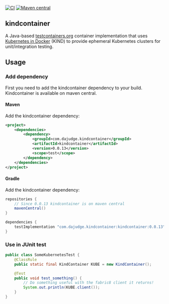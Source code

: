 [![CI](https://github.com/dajudge/kafkaproxy/actions/workflows/build.yaml/badge.svg)](https://github.com/dajudge/kindcontainer/actions/workflows/build.yaml)
[![Maven central](https://img.shields.io/maven-central/v/com.dajudge.kindcontainer/kindcontainer)](https://search.maven.org/artifact/com.dajudge.kindcontainer/kindcontainer)

kindcontainer
---
A Java-based [testcontainers.org](https://www.testcontainers.org/) container implementation that uses 
[Kubernetes in Docker](https://github.com/kubernetes-sigs/kind) (KIND) to provide ephemeral Kubernetes
clusters for unit/integration testing.

## Usage
### Add dependency
First you need to add the kindcontainer dependency to your build. Kindcontainer is available on maven central.
#### Maven
Add the kindcontainer dependency:
```xml
<project>
    <dependencies>
        <dependency>
            <groupId>com.dajudge.kindcontainer</groupId>
            <artifactId>kindcontainer</artifactId>
            <version>0.0.13</version>
            <scope>test</scope>
        </dependency>
    </dependencies>
</project>
```

#### Gradle
Add the kindcontainer dependency:
```groovy
repositories {
    // Since 0.0.13 kindcontainer is on maven central
    mavenCentral()
}

dependencies {
    testImplementation "com.dajudge.kindcontainer:kindcontainer:0.0.13"
}
```
### Use in JUnit test
```java
public class SomeKubernetesTest {
    @ClassRule
    public static final KindContainer KUBE = new KindContainer();

    @Test
    public void test_something() {
        // Do something useful with the fabric8 client it returns!
        System.out.println(KUBE.client());
    }
}
```
